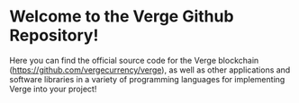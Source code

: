 Welcome to the Verge Github Repository! 
====

Here you can find the official source code for the Verge blockchain (https://github.com/vergecurrency/verge), as well as other applications and software libraries in a variety of programming languages for implementing Verge into your project!
